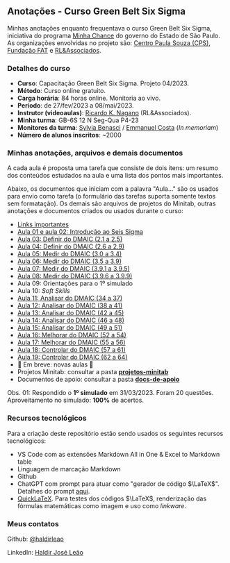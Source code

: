 ## Anotações - Curso Green Belt Six Sigma

Minhas anotações enquanto frequentava o curso Green Belt Six Sigma, iniciativa do programa [Minha Chance](https://www.cps.sp.gov.br/minhachance/) do governo do Estado de São Paulo. As organizações envolvidas no projeto são: [Centro Paula Souza (CPS)](https://cps.sp.gov.br), [Fundação FAT](https://ensino.fundacaofat.org.br/) e [RL&Associados](https://rlassociados.com.br/).

### Detalhes do curso

- **Curso**: Capacitação Green Belt Six Sigma. Projeto 04/2023.
- **Método**: Curso online gratuito.
- **Carga horária**: 84 horas online. Monitoria ao vivo.
- **Período**: de 27/fev/2023 a 08/mai/2023.  
- **Instrutor (videoaulas)**: [Ricardo K. Nagano](https://linkedin.com/in/ricardo-k-nagano-5383b327) (RL&Associados).
- **Minha turma**: GB-6S 12 N Seg-Qua P4-23
- **Monitores da turma**: [Sylvia  Benasci](https://linkedin.com/in/sylvia-benasci) /  [Emmanuel Costa](https://linkedin.com/in/emmanuel-costa) (_In memoriam_)
- **Número de alunos inscritos**: ~2000

### Minhas anotações, arquivos e demais documentos

A cada aula é proposta uma tarefa que consiste de dois itens: um resumo dos conteúdos estudados na aula e uma lista dos pontos mais importantes.

Abaixo, os documentos que iniciam com a palavra "Aula..." são os usados para envio como tarefa (o formulário das tarefas suporta somente textos sem formatação). Os demais são arquivos de projetos do Minitab, outras anotações e documentos criados ou usados durante o curso:

- [Links importantes](links-importantes.md)
- [Aula 01 e aula 02: Introdução ao Seis Sigma](aula-01_02-intro-seis-sigma-1_5.md)
- [Aula 03: Definir do DMAIC (2.1 a 2.5)](aula-03-definir-2.1_2.5.md)
- [Aula 04: Definir do DMAIC (2.6 a 2.9)](aula-04-definir-2.6_2.9.md)
- [Aula 05: Medir do DMAIC (3.0 a 3.4)](aula-05-medir-3.0_3.4.md)
- [Aula 06: Medir do DMAIC (3.5 a 3.9)](aula-06-medir-3.5_3.9.md)
- [Aula 07: Medir do DMAIC (3.9.1 a 3.9.5)](aula-07-medir-3.9.1_3.9.5.md)
- [Aula 08: Medir do DMAIC (3.9.6 a 3.9.9)](aula-08-medir-3.9.6_3.9.9.md)
- Aula 09: Orientações para o 1º simulado
- Aula 10: _Soft Skills_
- [Aula 11: Analisar do DMAIC (34 a 37)](aula-11-analisar-34_37.md)
- [Aula 12: Analisar do DMAIC (38 a 41)](aula-12-analisar-38_41.md)
- [Aula 13: Analisar do DMAIC (42 a 45)](aula-13-analisar-42_45.md)
- [Aula 14: Analisar do DMAIC (46 a 48)](aula-14-analisar-46_48.md)
- [Aula 15: Analisar do DMAIC (49 a 51)](aula-15-analisar-49_51.md)
- [Aula 16: Melhorar do DMAIC (52 a 54)](aula-16-melhorar-52_54.md)
- [Aula 17: Melhorar do DMAIC (55 a 56)](aula-17-melhorar-55_56.md)
- [Aula 18: Controlar do DMAIC (57 a 61)](aula-18-controlar-57_61.md)
- [Aula 19: Controlar do DMAIC (62 a 64)](aula-19-controlar-62_64.md)
- 🚧 Em breve: novas aulas 🚧
- Projetos Minitab: consultar a pasta <u>**projetos-minitab**</u>
- Documentos de apoio: consultar a pasta <u>**docs-de-apoio**</u>

Obs. 01: Respondido o **1º simulado** em 31/03/2023. Foram 20 questões. Aproveitamento no simulado: **100%** de acertos. 

### Recursos tecnológicos

Para a criação deste repositório estão sendo usados os seguintes recursos tecnológicos:

- VS Code com as extensões Markdown All in One & Excel to Markdown table
- Linguagem de marcação Markdown
- Github
- ChatGPT com prompt para atuar como "gerador de código $\LaTeX$". Detalhes do prompt [aqui](chatgpt-latex-prompt.md).
- [QuickLaTeX](https://quicklatex.com/). Para testes dos códigos $\LaTeX$, renderização das fórmulas matemáticas como imagem e uso como _linkware_. 

### Meus contatos

Github: [@haldirleao](https://github.com/haldirleao)

LinkedIn: [Haldir José Leão](https://linkedin.com/in/haldir-josé-leão-25560b56)
